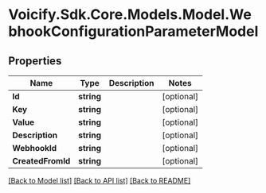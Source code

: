# Voicify.Sdk.Core.Models.Model.WebhookConfigurationParameterModel
## Properties

Name | Type | Description | Notes
------------ | ------------- | ------------- | -------------
**Id** | **string** |  | [optional] 
**Key** | **string** |  | [optional] 
**Value** | **string** |  | [optional] 
**Description** | **string** |  | [optional] 
**WebhookId** | **string** |  | [optional] 
**CreatedFromId** | **string** |  | [optional] 

[[Back to Model list]](../README.md#documentation-for-models) [[Back to API list]](../README.md#documentation-for-api-endpoints) [[Back to README]](../README.md)

